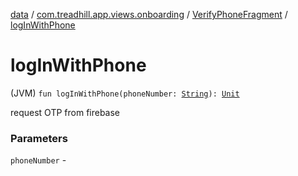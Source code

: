 [data](../../index.md) / [com.treadhill.app.views.onboarding](../index.md) / [VerifyPhoneFragment](index.md) / [logInWithPhone](./log-in-with-phone.md)

# logInWithPhone

(JVM) `fun logInWithPhone(phoneNumber: `[`String`](https://kotlinlang.org/api/latest/jvm/stdlib/kotlin/-string/index.html)`): `[`Unit`](https://kotlinlang.org/api/latest/jvm/stdlib/kotlin/-unit/index.html)

request OTP from firebase

### Parameters

`phoneNumber` - 